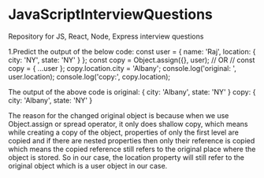 # JavaScriptInterviewQuestions
Repository for JS, React, Node, Express interview questions

1.Predict the output of the below code: 
const user = {
  name: 'Raj',
  location: {
    city: 'NY',
    state: 'NY'
  }
};
const copy = Object.assign({}, user);
// OR
// const copy = { ...user };
copy.location.city = 'Albany';
console.log('original: ', user.location);
console.log('copy:', copy.location);

The output of the above code is
original:  {
  city: 'Albany',
  state: 'NY'
}
copy: {
  city: 'Albany',
  state: 'NY'
}

The reason for the changed original object is because when we use Object.assign or spread operator, it only does shallow copy, which means while creating a copy of the object, properties of only the first level are copied and if there are nested properties then only their reference is copied which means the copied reference still refers to the original place where the object is stored.
So in our case, the location property will still refer to the original object which is a user object in our case.

